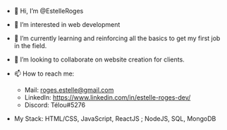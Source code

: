 - 👋 Hi, I’m @EstelleRoges

- 👀 I’m interested in web development

- 🌱 I’m currently learning and reinforcing all the basics to get my first job in the field.

- 💞️ I’m looking to collaborate on website creation for clients.

- 📫 How to reach me: 
  - Mail: roges.estelle@gmail.com 
  - LinkedIn: https://www.linkedin.com/in/estelle-roges-dev/
  - Discord: Télou#5276
  
- My Stack: HTML/CSS, JavaScript, ReactJS ;  NodeJS, SQL, MongoDB

<!---
EstelleRoges/EstelleRoges is a ✨ special ✨ repository because its `README.md` (this file) appears on your GitHub profile.
You can click the Preview link to take a look at your changes.
--->
